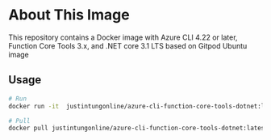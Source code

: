 # About This Image

This repository contains a Docker image with Azure CLI 4.22 or later, Function Core Tools 3.x, and .NET core 3.1 LTS based on Gitpod Ubuntu image

## Usage

```sh
# Run
docker run -it  justintungonline/azure-cli-function-core-tools-dotnet:latest sh

# Pull
docker pull justintungonline/azure-cli-function-core-tools-dotnet:latest
````
